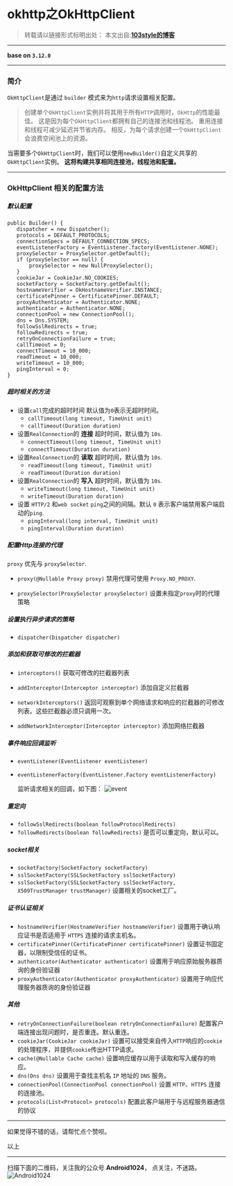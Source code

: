 # okhttp之OkHttpClient 

>转载请以链接形式标明出处： 
本文出自:[**103style的博客**](http://blog.csdn.net/lxk_1993) 

---

**base on `3.12.0`**

----

### 简介 
`OkHttpClient`是通过 `builder` 模式来为`http`请求设置相关配置。
> 创建单个`OkHttpClient`实例并将其用于所有`HTTP`调用时，`OkHttp`的性能最佳。
这是因为每个`OkHttpClient`都拥有自己的连接池和线程池。 重用连接和线程可减少延迟并节省内存。 相反，为每个请求创建一个`OkHttpClient`会浪费空闲池上的资源。

当需要多个`OkHttpClient`时，我们可以使用`newBuilder()`自定义共享的`OkHttpClient`实例。 **这将构建共享相同连接池，线程池和配置。**
 

----

###  OkHttpClient 相关的配置方法
##### 默认配置
 ```
public Builder() {
    dispatcher = new Dispatcher();
    protocols = DEFAULT_PROTOCOLS;
    connectionSpecs = DEFAULT_CONNECTION_SPECS;
    eventListenerFactory = EventListener.factory(EventListener.NONE);
    proxySelector = ProxySelector.getDefault();
    if (proxySelector == null) {
        proxySelector = new NullProxySelector();
    }
    cookieJar = CookieJar.NO_COOKIES;
    socketFactory = SocketFactory.getDefault();
    hostnameVerifier = OkHostnameVerifier.INSTANCE;
    certificatePinner = CertificatePinner.DEFAULT;
    proxyAuthenticator = Authenticator.NONE;
    authenticator = Authenticator.NONE;
    connectionPool = new ConnectionPool();
    dns = Dns.SYSTEM;
    followSslRedirects = true;
    followRedirects = true;
    retryOnConnectionFailure = true;
    callTimeout = 0;
    connectTimeout = 10_000;
    readTimeout = 10_000;
    writeTimeout = 10_000;
    pingInterval = 0;
}
```


##### 超时相关的方法
* 设置`call`完成的超时时间  默认值为`0`表示无超时时间。
    * `callTimeout(long timeout, TimeUnit unit)`
    * `callTimeout(Duration duration)`
* 设置`RealConnection`的 **连接** 超时时间，默认值为 `10s`.
    * `connectTimeout(long timeout, TimeUnit unit)`
    * `connectTimeout(Duration duration)`
* 设置`RealConnection`的 **读取** 超时时间，默认值为 `10s`.
    * `readTimeout(long timeout, TimeUnit unit)`
    * `readTimeout(Duration duration)`
* 设置`RealConnection`的 **写入** 超时时间，默认值为 `10s`.
    * `writeTimeout(long timeout, TimeUnit unit)`
    * `writeTimeout(Duration duration)`
* 设置 `HTTP/2` 和`web socket` `ping`之间的间隔。默认 `0` 表示客户端禁用客户端启动的`ping`.
    * `pingInterval(long interval, TimeUnit unit)`
    * `pingInterval(Duration duration)`

##### 配置Http连接的代理
`proxy` 优先与 `proxySelector`.
* `proxy(@Nullable Proxy proxy)`
    禁用代理可使用 `Proxy.NO_PROXY`.

* `proxySelector(ProxySelector proxySelector)`
    设置未指定`proxy`时的代理策略

#####  设置执行异步请求的策略
* `dispatcher(Dispatcher dispatcher)`

##### 添加和获取可修改的拦截器
* `interceptors()`
    获取可修改的拦截器列表

* `addInterceptor(Interceptor interceptor)`
    添加自定义拦截器

* `networkInterceptors()`
    返回可观察到单个网络请求和响应的拦截器的可修改列表。这些拦截器必须只调用一次。

* `addNetworkInterceptor(Interceptor interceptor)`
    添加网络拦截器

##### 事件响应回调监听
* `eventListener(EventListener eventListener)`
* `eventListenerFactory(EventListener.Factory eventListenerFactory)`

  监听请求相关的回调，如下图：
![event](https://upload-images.jianshu.io/upload_images/1709375-123553fab64ed259.png?imageMogr2/auto-orient/strip%7CimageView2/2/w/1240)

#####  重定向 
* `followSslRedirects(boolean followProtocolRedirects)`
* `followRedirects(boolean followRedirects)`
    是否可以重定向，默认可以。

#####  socket相关
* `socketFactory(SocketFactory socketFactory)`
* `sslSocketFactory(SSLSocketFactory sslSocketFactory)`
* `sslSocketFactory(SSLSocketFactory sslSocketFactory, X509TrustManager trustManager)`
    设置相关的socket工厂。

#####  证书认证相关
* `hostnameVerifier(HostnameVerifier hostnameVerifier)`
    设置用于确认响应证书是否适用于 `HTTPS` 连接的请求主机名。
* `certificatePinner(CertificatePinner certificatePinner)`
    设置证书固定器，以限制受信任的证书。
* `authenticator(Authenticator authenticator)`
    设置用于响应原始服务器质询的身份验证器
* `proxyAuthenticator(Authenticator proxyAuthenticator)`
    设置用于响应代理服务器质询的身份验证器

#####  其他
* `retryOnConnectionFailure(boolean retryOnConnectionFailure)`
    配置客户端连接出现问题时，是否重连。默认重连。
* `cookieJar(CookieJar cookieJar)`
    设置可以接受来自传入`HTTP`响应的`cookie`的处理程序，并提供`cookie`传出HTTP请求。
* `cache(@Nullable Cache cache)`
    设置响应缓存以用于读取和写入缓存的响应。
* `dns(Dns dns)`
    设置用于查找主机名 `IP` 地址的 `DNS` 服务。
* `connectionPool(ConnectionPool connectionPool)`
    设置 `HTTP`、`HTTPS` 连接的连接池。
* `protocols(List<Protocol> protocols)`
    配置此客户端用于与远程服务器通信的协议


---

如果觉得不错的话，请帮忙点个赞呗。

以上

---

扫描下面的二维码，关注我的公众号 **Android1024**， 点关注，不迷路。
![Android1024](https://upload-images.jianshu.io/upload_images/1709375-84aaffe67e21a7e9.jpg?imageMogr2/auto-orient/strip%7CimageView2/2/w/1240)
